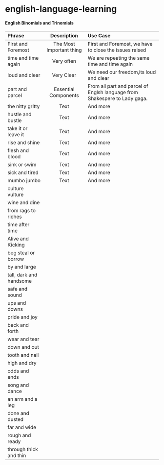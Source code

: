# english-language-learning

#### English Binomials and Trinomials

| Phrase      | Description | Use Case      |
| :---        |    :----:   | :---          |
| First and Foremost      | The Most Important thing  | First and Foremost, we have to close the issues raised    |
| time and time again   | Very often | We are repeating the same time and time again      |
| loud and clear | Very Clear | We need our freedom,its loud and clear      | 
| part and parcel | Essential Components       | From all part and parcel of Englsh language from Shakespere to Lady gaga.  |
| the nitty gritty | Text        | And more      |
| hustle and bustle | Text        | And more      |
| take it or leave it | Text        | And more      |
| rise and shine | Text        | And more      |
| flesh and blood | Text        | And more      |
| sink or swim | Text        | And more      |
| sick and tired | Text        | And more      |
| mumbo jumbo | Text        | And more      |
| culture vulture 
| wine and dine
| from rags to riches 
| time after time 
| Alive and Kicking
| beg steal or borrow
| by and large
| tall, dark and handsome
| safe and sound 
| ups and downs 
| pride and joy 
| back and forth 
| wear and tear 
| down and out
| tooth and nail 
| high and dry 
| odds and ends 
| song and dance
| an arm and a leg 
| done and dusted 
| far and wide 
| rough and ready 
| through thick and thin
